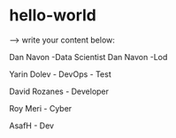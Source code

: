 # hello-world

--> write your content below:

Dan Navon -Data Scientist
Dan Navon -Lod

Yarin Dolev - DevOps - Test

David Rozanes - Developer

Roy Meri - Cyber

AsafH - Dev

